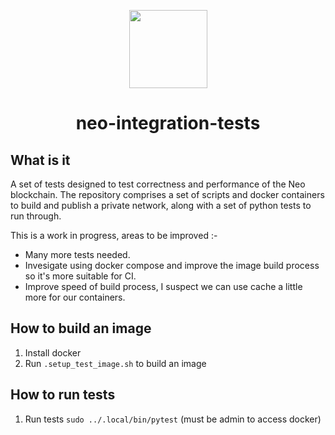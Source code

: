 <p align="center">
  <img
    src="http://res.cloudinary.com/vidsy/image/upload/v1503160820/CoZ_Icon_DARKBLUE_200x178px_oq0gxm.png"
    width="125px;">
</p>

<h1 align="center">neo-integration-tests</h1>

## What is it

A set of tests designed to test correctness and performance of the Neo blockchain. The repository comprises a set of scripts and docker containers to build and publish a private network, along with a set of python tests to run through.

This is a work in progress, areas to be improved :-

- Many more tests needed.
- Invesigate using docker compose and improve the image build process so it's more suitable for CI.
- Improve speed of build process, I suspect we can use cache a little more for our containers.

## How to build an image

1. Install docker
1. Run `.setup_test_image.sh` to build an image

## How to run tests

1. Run tests `sudo ../.local/bin/pytest` (must be admin to access docker)
